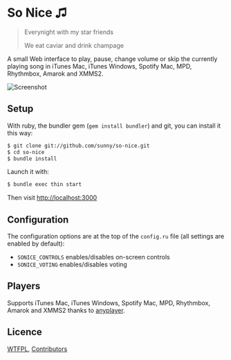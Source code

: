 So Nice ♫
=======

> Everynight with my star friends
>
> We eat caviar and drink champage

A small Web interface to play, pause, change volume or skip the currently
playing song in iTunes Mac, iTunes Windows, Spotify Mac, MPD, Rhythmbox, Amarok and XMMS2.

![Screenshot](https://github.com/sunny/so-nice/raw/gh-pages/screenshot.png)


Setup
-----

With ruby, the bundler gem (`gem install bundler`) and git, you can install it this way:

```bash
$ git clone git://github.com/sunny/so-nice.git
$ cd so-nice
$ bundle install
```

Launch it with:

```bash
$ bundle exec thin start
```

Then visit [http://localhost:3000](http://localhost:3000)


Configuration
-------------

The configuration options are at the top of the `config.ru` file (all settings are enabled by default):

- `SONICE_CONTROLS` enables/disables on-screen controls
- `SONICE_VOTING` enables/disables voting

Players
-------

Supports iTunes Mac, iTunes Windows, Spotify Mac, MPD, Rhythmbox, Amarok and XMMS2 thanks to [anyplayer](https://github.com/sunny/anyplayer).

Licence
-------

[WTFPL](http://sam.zoy.org/wtfpl/),
[Contributors](https://github.com/sunny/so-nice/contributors)

